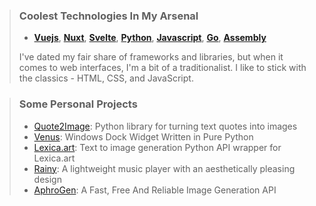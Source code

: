 > ### Coolest Technologies In My Arsenal
> - **[Vuejs](https://vuejs.org/)**, **[Nuxt](https://nuxtjs.org/)**, **[Svelte](https://svelte.dev/)**, **[Python](https://www.python.org/)**, **[Javascript](https://developer.mozilla.org/en-US/docs/Glossary/JavaScript)**, **[Go](https://golang.org/)**, **[Assembly](https://en.wikipedia.org/wiki/Assembly_language)**
> 
> I've dated my fair share of frameworks and libraries, but when it comes to web interfaces, I'm a bit of a traditionalist. I like to stick with the classics - HTML, CSS, and JavaScript.

> ### Some Personal Projects
> - [Quote2Image](https://github.com/NotCookey/Quote2Image): Python library for turning text quotes into images
> - [Venus](https://github.com/NotCookey/Venus): Windows Dock Widget Written in Pure Python
> - [Lexica.art](https://github.com/NotCookey/Lexica.art): Text to image generation Python API wrapper for Lexica.art
> - [Rainy](https://github.com/NotCookey/Rainy): A lightweight music player with an aesthetically pleasing design
> - [AphroGen](https://github.com/NotCookey/AphroGen): A Fast, Free And Reliable Image Generation API

